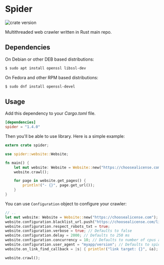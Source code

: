 # Spider

![crate version](https://img.shields.io/crates/v/spider.svg)

Multithreaded web crawler written in Rust main repo.

## Dependencies

On Debian or other DEB based distributions:

```bash
$ sudo apt install openssl libssl-dev
```

On Fedora and other RPM based distributions:

```bash
$ sudo dnf install openssl-devel
```

## Usage

Add this dependency to your _Cargo.toml_ file.

```toml
[dependencies]
spider = "1.4.0"
```

Then you'll be able to use library. Here is a simple example:

```rust
extern crate spider;

use spider::website::Website;

fn main() {
    let mut website: Website = Website::new("https://choosealicense.com");
    website.crawl();

    for page in website.get_pages() {
        println!("- {}", page.get_url());
    }
}
```

You can use `Configuration` object to configure your crawler:

```rust
// ..
let mut website: Website = Website::new("https://choosealicense.com");
website.configuration.blacklist_url.push("https://choosealicense.com/licenses/".to_string());
website.configuration.respect_robots_txt = true;
website.configuration.verbose = true; // Defaults to false
website.configuration.delay = 2000; // Defaults to 250 ms
website.configuration.concurrency = 10; // Defaults to number of cpus available
website.configuration.user_agent = "myapp/version"; // Defaults to spider/x.y.z, where x.y.z is the library version
website.on_link_find_callback = |s| { println!("link target: {}", &s); Some(s) }; // Callback to run on each link find

website.crawl();
```
